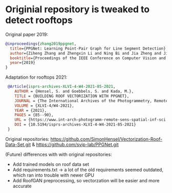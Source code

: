 # Originial repository is tweaked to detect rooftops

Original paper 2019:
```bibtex
@inproceedings{zhang2019ppgnet,
  title={PPGNet: Learning Point-Pair Graph for Line Segment Detection},
  author={Ziheng Zhang and Zhengxin Li and Ning Bi and Jia Zheng and Jinlei Wang and Kun Huang and Weixin Luo and Yanyu Xu and Shenghua Gao},
  booktitle={Proceedings of the IEEE Conference on Computer Vision and Pattern Recognition},
  year={2019}
}
```
Adaptation for rooftops 2021:
```bibtex
 @Article{isprs-archives-XLVI-4-W4-2021-85-2021,
	AUTHOR = {Hensel, S. and Goebbels, S. and Kada, M.},
	TITLE = {BUILDING ROOF VECTORIZATION WITH PPGNET},
	JOURNAL = {The International Archives of the Photogrammetry, Remote Sensing and Spatial Information Sciences},
	VOLUME = {XLVI-4/W4-2021},
	YEAR = {2021},
	PAGES = {85--90},
	URL = {https://www.int-arch-photogramm-remote-sens-spatial-inf-sci.net/XLVI-4-W4-2021/85/2021/},
	DOI = {10.5194/isprs-archives-XLVI-4-W4-2021-85-2021}
 }
```
Original repositories: https://github.com/SimonHensel/Vectorization-Roof-Data-Set.git & https://github.com/svip-lab/PPGNet.git

(Future) differences with with original repositories:
- Add trained models on roof data set
- Add requirements.txt -> a lot of the old requirements seemed outdated, which ran into trouble with newer GPU
- Add RoofGAN preprocessing, so vectorzation will be easier and more accurate

